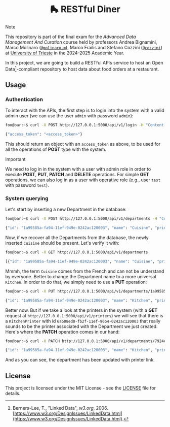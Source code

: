 <div align="center">
  <h1 align="center">🛼 RESTful Diner</h2>
</div>

> [!NOTE]
> This repository is part of the final exam for the *Advanced Data Management
> And Curation* course held by professors Andrea Bignamini, Marco Molinaro
> ([`@molinaro-m`](https://github.com/molinaro-m)), Marco Frailis and Stefano
> Cozzini ([`@cozzini`](https://github.com/cozzini)) at
> [University of Trieste](https://www.units.it/en) in the 2024-2025 Academic
> Year.

In this project, we are going to build a RESTful APIs service to host an Open
Data[^1]-compliant repository to host data about food orders at a restaurant.


## Usage

### Authentication

To interact with the APIs, the first step is to login into the system with a
valid admin user (we can use the user `admin` with password `admin`):
```bash
foo@bar:~$ curl -X POST http://127.0.0.1:5000/api/v1/login -H "Content-Type: application/json" -d '{"username": "admin", "password": "admin"}'

{"access_token": "<access_token>"}
```
This should return an object with an `access_token` as above, to be used for all
the operations of **POST** type with the system.

> [!IMPORTANT]
> We need to log in in the system with a user with admin role in order to
> execute **POST**, **PUT**, **PATCH** and **DELETE** operations.
> For simple **GET** operations, we can also log in as a user with operative
> role (e.g., user `test` with password `test`).

### System querying

Let's start by inserting a new Department in the database:
```bash
foo@bar:~$ curl -X POST http://127.0.0.1:5000/api/v1/departments -H "Content-Type: application/json" -H "Authorization: Bearer <access_token>" -d '{"name": "Cuisine"}'

{"id": "1a99585a-fa94-11ef-949e-0242ac120003", "name": "Cuisine", "printer": null}
```

Now, if we recover all the Departments from the database, the newly inserted
`Cuisine` should be present. Let's verify it with:
```bash
foo@bar:~$ curl -X GET http://127.0.0.1:5000/api/v1/departments

[{"id": "1a99585a-fa94-11ef-949e-0242ac120003", "name": "Cuisine", "printer": null}, {"id": "2ed2ad8a-fa94-11ef-84db-0242ac120003", "name": "Beverage", "printer": null}]
```

Mmmh, the term `Cuisine` comes from the French and can not be understand by
everyone. Better to change the Department name to a more universal `Kitchen`.
In order to do that, we simply need to use a **PUT** operation:

```bash
foo@bar:~$ curl -X PUT http://127.0.0.1:5000/api/v1/departments/1a99585a-fa94-11ef-949e-0242ac120003 -H "Content-Type: application/json" -H "Authorization: Bearer <access_token>" -d '{"name": "Kitchen"}'

{"id": "1a99585a-fa94-11ef-949e-0242ac120003", "name": "Kitchen", "printer": null}
```

Better now. But if we take a look at the printers in the system (with a **GET**
request at `http://127.0.0.1:5000/api/v1/printers`) we will see that there is a
`KitchenPrinter` with id `6ab08ed0-fb2f-11ef-96b4-0242ac120003` that really
sounds to be the printer associated with the Department we just created. Here's
where the **PATCH** operation comes in our hand:

```bash
foo@bar:~$ curl -X PATCH http://127.0.0.1:5000/api/v1/departments/7924ec72-fb2f-11ef-8f2c-0242ac120003 -H "Content-Type: application/json" -H "Authorization: Bearer <access_token>" -d '{"printer_id": "6ab08ed0-fb2f-11ef-96b4-0242ac120003"}'

{"id": "1a99585a-fa94-11ef-949e-0242ac120003", "name": "Kitchen", "printer": "6ab08ed0-fb2f-11ef-96b4-0242ac120003"}
```

And as you can see, the department has been updated with printer link.


## License
This project is licensed under the MIT License - see the [LICENSE](./LICENSE)
file for details.


[^1]: Berners-Lee, T., "Linked Data", *w3.org*, 2006. [https://www.w3.org/DesignIssues/LinkedData.html](https://www.w3.org/DesignIssues/LinkedData.html).
